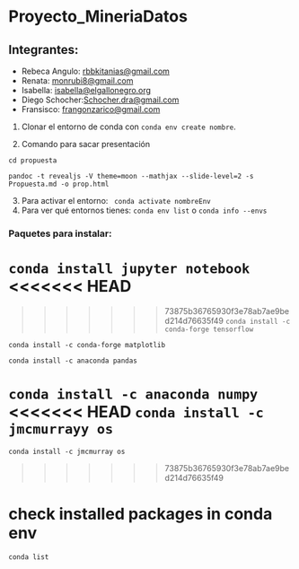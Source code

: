 # Proyecto_MineriaDatos
## Integrantes: 
- Rebeca Angulo: rbbkitanias@gmail.com
- Renata: monrubi8@gmail.com
- Isabella: isabella@elgallonegro.org
- Diego Schocher:Schocher.dra@gmail.com
- Fransisco: frangonzarico@gmail.com

1. Clonar el entorno de conda con `conda env create nombre`.

2. Comando para sacar presentación

`cd propuesta`

```
pandoc -t revealjs -V theme=moon --mathjax --slide-level=2 -s Propuesta.md -o prop.html
```

3. Para activar el entorno: ` conda activate nombreEnv`
4. Para ver qué entornos tienes: `conda env list` o `conda info --envs`


### Paquetes para instalar:
`conda install jupyter notebook`
<<<<<<< HEAD
=======

>>>>>>> 73875b36765930f3e78ab7ae9bed214d76635f49
`conda install -c conda-forge tensorflow`

`conda install -c conda-forge matplotlib`

`conda install -c anaconda pandas`

`conda install -c anaconda numpy`
<<<<<<< HEAD
`conda install -c jmcmurrayy os`
=======

`conda install -c jmcmurray os`
>>>>>>> 73875b36765930f3e78ab7ae9bed214d76635f49

# check installed packages in conda env 
`conda list`
